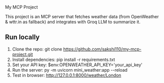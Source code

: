  My MCP Project

This project is an MCP server that fetches weather data (from OpenWeather & wttr.in as fallback) 
and integrates with Groq LLM to summarize it.

## Run locally
1. Clone the repo:
   git clone https://github.com/sakshi110/my-mcp-project.git
2. Install dependencies:
   pip install -r requirements.txt
3. Set your API key:
   $env:OPENWEATHER_API_KEY='your_api_key'
4. Run the server:
   py -m uvicorn mini_weather:app --reload
5. Test in browser:
   http://127.0.0.1:8000/weather/London

